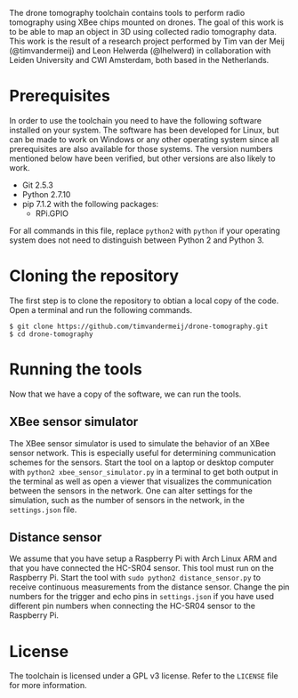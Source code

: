 The drone tomography toolchain contains tools to perform radio tomography
using XBee chips mounted on drones. The goal of this work is to be able
to map an object in 3D using collected radio tomography data. This work is
the result of a research project performed by Tim van der Meij (@timvandermeij)
and Leon Helwerda (@lhelwerd) in collaboration with Leiden University and
CWI Amsterdam, both based in the Netherlands.

Prerequisites
=============

In order to use the toolchain you need to have the following software
installed on your system. The software has been developed for Linux, but
can be made to work on Windows or any other operating system since all
prerequisites are also available for those systems. The version numbers
mentioned below have been verified, but other versions are also likely
to work.

* Git 2.5.3
* Python 2.7.10
* pip 7.1.2 with the following packages:
    * RPi.GPIO

For all commands in this file, replace `python2` with `python` if your
operating system does not need to distinguish between Python 2 and Python 3.

Cloning the repository
======================

The first step is to clone the repository to obtian a local copy of the 
code. Open a terminal and run the following commands.

    $ git clone https://github.com/timvandermeij/drone-tomography.git
    $ cd drone-tomography

Running the tools
=================

Now that we have a copy of the software, we can run the tools.

XBee sensor simulator
---------------------

The XBee sensor simulator is used to simulate the behavior of an XBee
sensor network. This is especially useful for determining communication
schemes for the sensors. Start the tool on a laptop or desktop computer
with `python2 xbee_sensor_simulator.py` in a terminal to get both output
in the terminal as well as open a viewer that visualizes the communication
between the sensors in the network. One can alter settings for the
simulation, such as the number of sensors in the network, in the
`settings.json` file.

Distance sensor
---------------

We assume that you have setup a Raspberry Pi with Arch Linux ARM and
that you have connected the HC-SR04 sensor. This tool must run on the
Raspberry Pi. Start the tool with `sudo python2 distance_sensor.py` to
receive continuous measurements from the distance sensor. Change the pin
numbers for the trigger and echo pins in `settings.json` if you have used
different pin numbers when connecting the HC-SR04 sensor to the Raspberry
Pi.

License
=======

The toolchain is licensed under a GPL v3 license. Refer to the `LICENSE`
file for more information.
